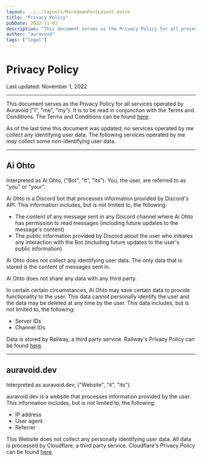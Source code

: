```yaml
---
layout: ../../layouts/MarkdownPostLayout.astro
title: "Privacy Policy"
pubDate: 2022-11-01
description: "This document serves as the Privacy Policy for all projects."
author: "auravoid"
tags: ["legal"]
---
```


# Privacy Policy

Last updated: November 1, 2022

---

This document serves as the Privacy Policy for all services operated by Auravoid ("I", "me", "my"). It is to be read in
conjunction with the Terms and Conditions. The Terms and Conditions can be found [here](/legal/terms).

As of the last time this document was updated, no services operated by me collect any identifying user data. The
following services operated by me _may_ collect some non-identifying user data.

---

## Ai Ohto

Interpreted as Ai Ohto, ("Bot", "it", "its"). You, the user, are referred to as "you" or "your".

Ai Ohto is a Discord bot that processes information provided by Discord's API. This information includes, but is not
limited to, the following:

- The content of any message sent in any Discord channel where Ai Ohto has permission to read messages (including future
  updates to the message's content)
- The public information provided by Discord about the user who initiates any interaction with the Bot (including future
  updates to the user's public information)

Ai Ohto does not collect any identifying user data. The only data that is stored is the content of messages sent in.

Ai Ohto does not share any data with any third party.

In certain certain circumstances, Ai Ohto may save certain data to provide functionality to the user. This data cannot
personally identify the user and the data may be deleted at any time by the user. This data includes, but is not limited
to, the following:

- Server IDs
- Channel IDs

Data is stored by Railway, a third party service. Railway's Privacy Policy can be
found [here](https://railway.app/legal/privacy).

---

## auravoid.dev

Interpreted as auravoid.dev, ("Website", "it", "its").

auravoid.dev is a website that processes information provided by the user. This information includes, but is not limited
to, the following:

- IP address
- User agent
- Referrer

This Website does not collect any personally identifying user data. All data is processed by Cloudflare, a third party
service. Cloudflare's Privacy Policy can be found [here](https://www.cloudflare.com/privacypolicy/).
